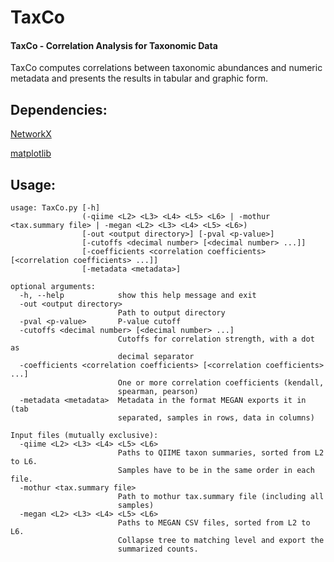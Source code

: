 # TaxCo
#### TaxCo - Correlation Analysis for Taxonomic Data
TaxCo computes correlations between taxonomic abundances and numeric metadata and presents the results in tabular and graphic form.

## Dependencies:
[NetworkX](https://pypi.org/project/networkx/2.2/)

[matplotlib](https://matplotlib.org)

## Usage:

```
usage: TaxCo.py [-h]
                (-qiime <L2> <L3> <L4> <L5> <L6> | -mothur <tax.summary file> | -megan <L2> <L3> <L4> <L5> <L6>)
                [-out <output directory>] [-pval <p-value>]
                [-cutoffs <decimal number> [<decimal number> ...]]
                [-coefficients <correlation coefficients> [<correlation coefficients> ...]]
                [-metadata <metadata>]

optional arguments:
  -h, --help            show this help message and exit
  -out <output directory>
                        Path to output directory
  -pval <p-value>       P-value cutoff
  -cutoffs <decimal number> [<decimal number> ...]
                        Cutoffs for correlation strength, with a dot as
                        decimal separator
  -coefficients <correlation coefficients> [<correlation coefficients> ...]
                        One or more correlation coefficients (kendall,
                        spearman, pearson)
  -metadata <metadata>  Metadata in the format MEGAN exports it in (tab
                        separated, samples in rows, data in columns)

Input files (mutually exclusive):
  -qiime <L2> <L3> <L4> <L5> <L6>
                        Paths to QIIME taxon summaries, sorted from L2 to L6.
                        Samples have to be in the same order in each file.
  -mothur <tax.summary file>
                        Path to mothur tax.summary file (including all
                        samples)
  -megan <L2> <L3> <L4> <L5> <L6>
                        Paths to MEGAN CSV files, sorted from L2 to L6.
                        Collapse tree to matching level and export the
                        summarized counts.
```
